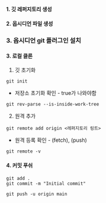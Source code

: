 #### 1. 깃 레퍼지토리 생성
#### 2. 옵시디언 파일 생성
### 3. 옵시디언 git 플러그인 설치
#### 3. 로컬 클론
1. 깃 초기화
```
git init
```
- 저장소 초기화 확인 - true가 나와야함
```
git rev-parse --is-inside-work-tree
```
2. 원격 추가
```
git remote add origin <레퍼지토리 링트>

```
- 원격 등록 확인 - (fetch), (push)
```
git remote -v
```
#### 4. 커밋 푸쉬
```
git add .
git commit -m "Initial commit"
```
```
git push -u origin main
```